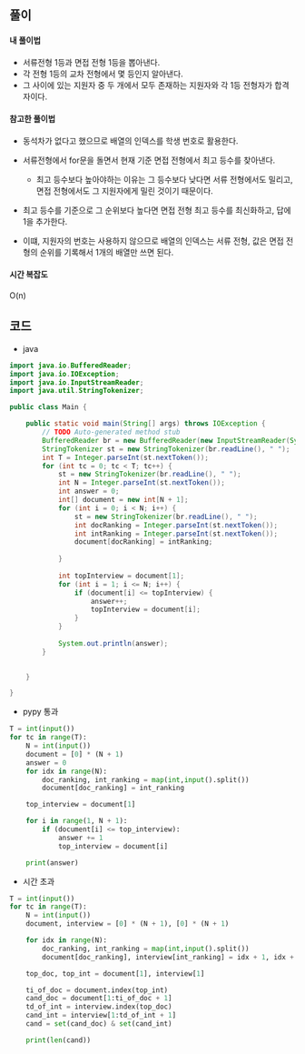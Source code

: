 ## 풀이

#### 내 풀이법

- 서류전형 1등과 면접 전형 1등을 뽑아낸다.
- 각 전형 1등의 교차 전형에서 몇 등인지 알아낸다.
- 그 사이에 있는 지원자 중 두 개에서 모두 존재하는 지원자와 각 1등 전형자가 합격자이다.



#### 참고한 풀이법

- 동석차가 없다고 했으므로 배열의 인덱스를 학생 번호로 활용한다. 

- 서류전형에서 for문을 돌면서 현재 기준 면접 전형에서 최고 등수를 찾아낸다.
  - 최고 등수보다 높아야하는 이유는 그 등수보다 낮다면 서류 전형에서도 밀리고, 면접 전형에서도 그 지원자에게 밀린 것이기 때문이다.
- 최고 등수를 기준으로 그 순위보다 높다면 면접 전형 최고 등수를 최신화하고, 답에 1을 추가한다.
- 이떄, 지원자의 번호는 사용하지 않으므로 배열의 인덱스는 서류 전형, 값은 면접 전형의 순위를 기록해서 1개의 배열만 쓰면 된다.



#### 시간 복잡도

O(n)



## 코드

- java

```java
import java.io.BufferedReader;
import java.io.IOException;
import java.io.InputStreamReader;
import java.util.StringTokenizer;

public class Main {

	public static void main(String[] args) throws IOException {
		// TODO Auto-generated method stub
		BufferedReader br = new BufferedReader(new InputStreamReader(System.in));
		StringTokenizer st = new StringTokenizer(br.readLine(), " ");
		int T = Integer.parseInt(st.nextToken());
		for (int tc = 0; tc < T; tc++) {
			st = new StringTokenizer(br.readLine(), " ");
			int N = Integer.parseInt(st.nextToken());
			int answer = 0;
			int[] document = new int[N + 1];
			for (int i = 0; i < N; i++) {
				st = new StringTokenizer(br.readLine(), " ");
				int docRanking = Integer.parseInt(st.nextToken());
				int intRanking = Integer.parseInt(st.nextToken());
				document[docRanking] = intRanking;
				
			}
			
			int topInterview = document[1];
			for (int i = 1; i <= N; i++) {
				if (document[i] <= topInterview) {
					answer++;
					topInterview = document[i];
				}
			}
			
			System.out.println(answer);
		}
		

	}

}

```



- pypy 통과

```python
T = int(input())
for tc in range(T):
    N = int(input())
    document = [0] * (N + 1)
    answer = 0
    for idx in range(N):
        doc_ranking, int_ranking = map(int,input().split())
        document[doc_ranking] = int_ranking

    top_interview = document[1]

    for i in range(1, N + 1):
        if (document[i] <= top_interview):
            answer += 1
            top_interview = document[i]

    print(answer)
```



- 시간 초과

```python
T = int(input())
for tc in range(T):
    N = int(input())
    document, interview = [0] * (N + 1), [0] * (N + 1)

    for idx in range(N):
        doc_ranking, int_ranking = map(int,input().split())
        document[doc_ranking], interview[int_ranking] = idx + 1, idx + 1

    top_doc, top_int = document[1], interview[1]

    ti_of_doc = document.index(top_int)
    cand_doc = document[1:ti_of_doc + 1]
    td_of_int = interview.index(top_doc)
    cand_int = interview[1:td_of_int + 1]
    cand = set(cand_doc) & set(cand_int)

    print(len(cand))
```

